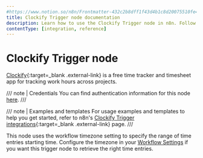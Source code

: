 ```yaml
---
#https://www.notion.so/n8n/Frontmatter-432c2b8dff1f43d4b1c8d20075510fe4
title: Clockify Trigger node documentation
description: Learn how to use the Clockify Trigger node in n8n. Follow technical documentation to integrate Clockify Trigger node into your workflows.
contentType: [integration, reference]
---
```


# Clockify Trigger node

[Clockify](https://clockify.me/){:target=_blank .external-link} is a free time tracker and timesheet app for tracking work hours across projects.

/// note | Credentials
You can find authentication information for this node [here](/integrations/builtin/credentials/clockify.md).
///

///  note  | Examples and templates
For usage examples and templates to help you get started, refer to n8n's [Clockify Trigger integrations](https://n8n.io/integrations/clockify-trigger/){:target=_blank .external-link} page.
///

This node uses the workflow timezone setting to specify the range of time entries starting time. Configure the timezone in your [Workflow Settings](/workflows/settings.md) if you want this trigger node to retrieve the right time entries.
